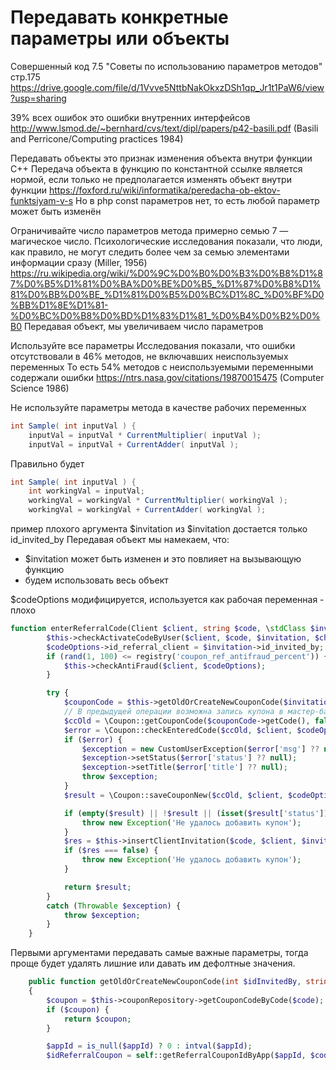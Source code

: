 Передавать конкретные параметры или объекты
===========================================

Совершенный код 7.5 "Советы по использованию параметров методов" стр.175
https://drive.google.com/file/d/1Vvve5NttbNakOkxzDSh1qp_Jr1t1PaW6/view?usp=sharing

39% всех ошибок это ошибки внутренних интерфейсов
http://www.lsmod.de/~bernhard/cvs/text/dipl/papers/p42-basili.pdf (Basili and Perricone/Computing practices 1984)

Передавать объекты это признак изменения объекта внутри функции
С++ Передача объекта в функцию по константной ссылке является нормой, если только не предполагается изменять объект внутри функции
https://foxford.ru/wiki/informatika/peredacha-ob-ektov-funktsiyam-v-s
Но в php const параметров нет, то есть любой параметр может быть изменён

Ограничивайте число параметров метода примерно семью 7 — магическое число. Психологические исследования показали, что люди, как правило, не могут следить более чем за семью элементами информации сразу
(Miller, 1956) https://ru.wikipedia.org/wiki/%D0%9C%D0%B0%D0%B3%D0%B8%D1%87%D0%B5%D1%81%D0%BA%D0%BE%D0%B5_%D1%87%D0%B8%D1%81%D0%BB%D0%BE_%D1%81%D0%B5%D0%BC%D1%8C_%D0%BF%D0%BB%D1%8E%D1%81-%D0%BC%D0%B8%D0%BD%D1%83%D1%81_%D0%B4%D0%B2%D0%B0
Передавая объект, мы увеличиваем число параметров

Используйте все параметры
Исследования показали, что ошибки отсутствовали в 46% методов, не включавших неиспользуемых переменных
То есть 54% методов с неиспользуемыми переменными содержали ошибки
https://ntrs.nasa.gov/citations/19870015475 (Computer Science 1986)

Не используйте параметры метода в качестве рабочих переменных

```java
int Sample( int inputVal ) {
    inputVal = inputVal * CurrentMultiplier( inputVal );
    inputVal = inputVal + CurrentAdder( inputVal );
```

Правильно будет

```java
int Sample( int inputVal ) {
    int workingVal = inputVal;
    workingVal = workingVal * CurrentMultiplier( workingVal );
    workingVal = workingVal + CurrentAdder( workingVal );
```

пример плохого аргумента $invitation
из $invitation достается только id_invited_by
Передавая объект мы намекаем, что:
- $invitation может быть изменен и это повлияет на вызывающую функцию
- будем использовать весь объект

$codeOptions модифицируется, используется как рабочая переменная - плохо

```php
function enterReferralCode(Client $client, string $code, \stdClass $invitation, CouponSaveCodeOptions $codeOptions, bool $checkCard = false) {
        $this->checkActivateCodeByUser($client, $code, $invitation, $checkCard); // <- тут может показаться, что нужен объект $invitation, но это не так :)
        $codeOptions->id_referral_client = $invitation->id_invited_by;
        if (rand(1, 100) <= registry('coupon_ref_antifraud_percent')) {
            $this->checkAntiFraud($client, $codeOptions);
        }

        try {
            $couponCode = $this->getOldOrCreateNewCouponCode($invitation->id_invited_by, $code, $codeOptions->app_id);
            // В предыдущей операции возможна запись купона в мастер-базу, поэтому далее читаем тоже с мастера
            $ccOld = \Coupon::getCouponCode($couponCode->getCode(), false);
            $error = \Coupon::checkEnteredCode($ccOld, $client, $codeOptions);
            if ($error) {
                $exception = new CustomUserException($error['msg'] ?? null);
                $exception->setStatus($error['status'] ?? null);
                $exception->setTitle($error['title'] ?? null);
                throw $exception;
            }
            $result = \Coupon::saveCouponNew($ccOld, $client, $codeOptions);

            if (empty($result) || !$result || (isset($result['status']) && $result['status'] == 0)) {
                throw new Exception('Не удалось добавить купон');
            }
            $res = $this->insertClientInvitation($code, $client, $invitation->id_invited_by);
            if ($res === false) {
                throw new Exception('Не удалось добавить купон');
            }

            return $result;
        }
        catch (Throwable $exception) {
            throw $exception;
        }
    }
```

Первыми аргументами передавать самые важные параметры, тогда проще будет удалять лишние или давать им дефолтные значения.

```php
    public function getOldOrCreateNewCouponCode(int $idInvitedBy, string $code, ?int $appId = 0): Code
    {
        $coupon = $this->couponRepository->getCouponCodeByCode($code);
        if ($coupon) {
            return $coupon;
        }

        $appId = is_null($appId) ? 0 : intval($appId);
        $idReferralCoupon = self::getReferralCouponIdByApp($appId, $code);
```
